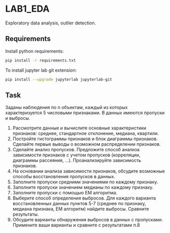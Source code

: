 # LAB1_EDA
Exploratory data analysis, outlier detection.


## Requirements

Install python requirements:

```bash
pip install -r requirements.txt
```


To install jupyter lab git extension: 

```bash
pip install --upgrade jupyterlab jupyterlab-git
```

## Task

Заданы наблюдения по n объектам, каждый из которых характеризуется 5 числовыми признаками. В данных имеются пропуски и выбросы.
1. Рассмотрите данные и вычислите основные характеристики признаков: среднее, стандартное отклонение, медиана, квартили. 
2. Постройте гистограммы признаков и блок диаграммы  признаков. Сделайте первые выводы о возможном распределении признаков. 
3. Сделайте анализ пропусков. Предложите способ анализа зависимости признаков с учетом пропусков (корреляции, диаграммы рассеяния, …). Проанализируйте зависимость признаков. 
4. На основании анализа зависимости признаков, обсудите возможные способы восстановления пропусков в данных. 
5. Заполните пропуски средними значениями по каждому признаку. 
6. Заполните пропуски значением медианы по каждому признаку. 
7. Заполните пропуски с помощью EM алгоритма. 
8. Выберите способ определения выбросов. Для каждого варианта восстановленных данных пунктов 5-7 (среднее по признаку, медиана признака, ЕМ алгоритм)  найдите выбросы. Сравните результаты. 
9. Обсудите варианты обнаружения выбросов в данных с пропусками. Примените ваши варианты и сравните с результатами п.8 
